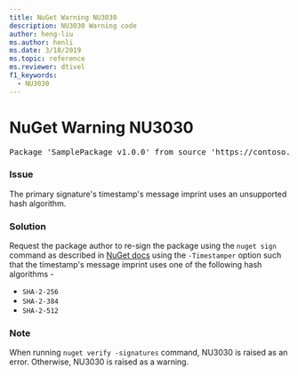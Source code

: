 ```yaml
---
title: NuGet Warning NU3030
description: NU3030 Warning code
author: heng-liu
ms.author: henli
ms.date: 3/18/2019
ms.topic: reference
ms.reviewer: dtivel
f1_keywords: 
  - NU3030
---
```


# NuGet Warning NU3030

<pre>Package 'SamplePackage v1.0.0' from source 'https://contoso.com/index.json': The primary signature's timestamp's message imprint uses an unsupported hash algorithm.</pre>

### Issue

The primary signature's timestamp's message imprint uses an unsupported hash algorithm.  


### Solution

Request the package author to re-sign the package using the `nuget sign` command as described in [NuGet docs](https://docs.microsoft.com/en-us/nuget/create-packages/sign-a-package) using the `-Timestamper` option such that the timestamp's message imprint uses one of the following hash algorithms -
* `SHA-2-256`
* `SHA-2-384`
* `SHA-2-512`


### Note

When running `nuget verify -signatures` command, NU3030 is raised as an error. Otherwise, NU3030 is raised as a warning.